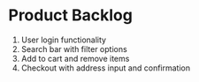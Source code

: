 # Product Backlog

1. User login functionality
2. Search bar with filter options
3. Add to cart and remove items
4. Checkout with address input and confirmation
